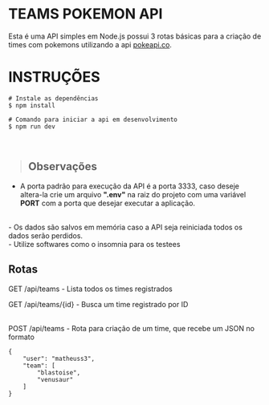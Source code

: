 # TEAMS POKEMON API

Esta é uma API simples em Node.js possui 3 rotas básicas para a criação de times com pokemons utilizando a api 
<a href='pokeapi.co'>pokeapi.co</a>.

# INSTRUÇÕES

```
# Instale as dependências
$ npm install

# Comando para iniciar a api em desenvolvimento
$ npm run dev
```

<br>

> ## Observações
- A porta padrão para execução da API é a porta 3333, caso deseje altera-la crie um arquivo **".env"** na raiz do projeto com uma variável **PORT** com a porta que desejar executar a aplicação.
<br>
- Os dados são salvos em memória caso a API seja reiniciada todos os dados serão perdidos.
<br>
- Utilize softwares como o insomnia para os testees

## Rotas

GET /api/teams - Lista todos os times registrados<br>

GET /api/teams/{id} - Busca um time registrado por ID
<br>
<br>

POST /api/teams - Rota para criação de um time, que recebe um JSON no formato 

```
{
	"user": "matheuss3",
	"team": [
		"blastoise",
		"venusaur"
	]
}
```
